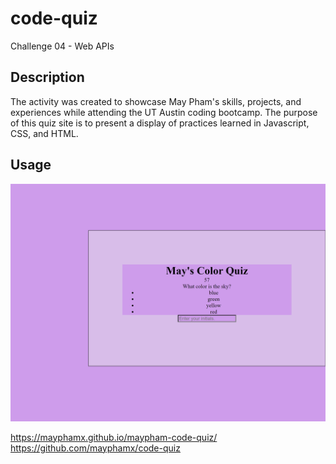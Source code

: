 # code-quiz
Challenge 04 - Web APIs

## Description
The activity was created to showcase May Pham's skills, projects, and experiences while attending the UT Austin coding bootcamp. The purpose of this quiz site is to present a display of practices learned in Javascript, CSS, and HTML.

## Usage
![Webpage Screenshot](assets/images/screenshot.png)

https://mayphamx.github.io/maypham-code-quiz/
https://github.com/mayphamx/code-quiz